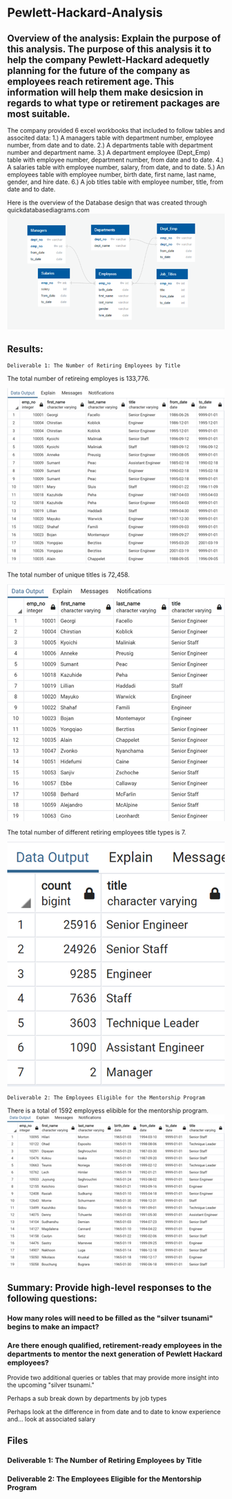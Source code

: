 # Pewlett-Hackard-Analysis
## Overview of the analysis: Explain the purpose of this analysis.  The purpose of this analysis it to help the company Pewlett-Hackard adequetly planning for the future of the company as employees reach retirement age.  This information will help them make desicsion in regards to what type or retirement packages are most suitable.

The company provided 6 excel workbooks that included to follow tables and associted data:
1.) A managers table with department number, employee number, from date and to date.
2.) A departments table with department number and department name.
3.) A department employee (Dept_Emp) table with employee number, department number, from date and to date.
4.) A salaries table with employee number, salary, from date, and to date.
5.) An employees table with employee number, birth date, first name, last name, gender, and hire date.
6.) A job titles table with employee number, title, from date and to date.

Here is the overview of the Database design that was created through quickdatabasediagrams.com
![ERD_PH_Employees.PNG](https://github.com/Tara-Lightner/Pewlett-Hackard-Analysis/blob/main/Images/ERD_PH_Employees.PNG)
## Results:
    Deliverable 1: The Number of Retiring Employees by Title

The total number of retireing employes is 133,776.

![Retirement_Titles.PNG](https://github.com/Tara-Lightner/Pewlett-Hackard-Analysis/blob/main/Images/Retirement_Titles.PNG)

The total number of unique titles is 72,458.

![Unique_Titles.PNG](https://github.com/Tara-Lightner/Pewlett-Hackard-Analysis/blob/main/Images/Unique_Titles.PNG)

The total number of different retiring employees title types is 7.

![Retiring_Titles.PNG](https://github.com/Tara-Lightner/Pewlett-Hackard-Analysis/blob/main/Images/Retiring_Titles.PNG
)


    Deliverable 2: The Employees Eligible for the Mentorship Program

There is a total of 1592 employess elibible for the mentorship program.
![Mentorship_Eligibility.csv](https://github.com/Tara-Lightner/Pewlett-Hackard-Analysis/blob/main/Images/Mentorship_Eligibility.PNG)

## Summary: Provide high-level responses to the following questions:

### How many roles will need to be filled as the "silver tsunami" begins to make an impact?

### Are there enough qualified, retirement-ready employees in the departments to mentor the next generation of Pewlett Hackard employees?

Provide two additional queries or tables that may provide more insight into the upcoming "silver tsunami."

Perhaps a sub break down by departments by job types 

Perhaps look at the difference in from date and to date to know experience and...
look at associated salary


## Files
###     Deliverable 1: The Number of Retiring Employees by Title
###     Deliverable 2: The Employees Eligible for the Mentorship Program


